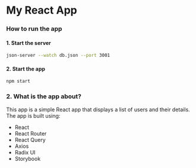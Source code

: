 # My React App

### How to run the app
#### 1. Start the server

```bash
json-server --watch db.json --port 3001
```

#### 2. Start the app

```bash
npm start
```

### 2. What is the app about?
This app is a simple React app that displays a list of users and their details. 
The app is built using:
- React 
- React Router 
- React Query 
- Axios
- Radix UI
- Storybook